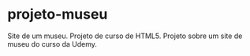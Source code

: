# projeto-museu
Site de um museu. Projeto de curso de HTML5.
Projeto sobre um site de museu do curso da Udemy.
